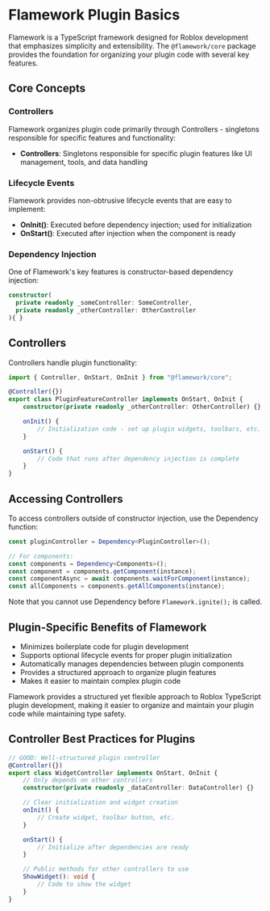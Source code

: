 # Flamework Plugin Basics

Flamework is a TypeScript framework designed for Roblox development that emphasizes simplicity and extensibility. The `@flamework/core` package provides the foundation for organizing your plugin code with several key features.

## Core Concepts

### Controllers

Flamework organizes plugin code primarily through Controllers - singletons responsible for specific features and functionality:

- **Controllers**: Singletons responsible for specific plugin features like UI management, tools, and data handling

### Lifecycle Events

Flamework provides non-obtrusive lifecycle events that are easy to implement:

- **OnInit()**: Executed before dependency injection; used for initialization
- **OnStart()**: Executed after injection when the component is ready

### Dependency Injection

One of Flamework's key features is constructor-based dependency injection:

```ts
constructor(
  private readonly _someController: SomeController,
  private readonly _otherController: OtherController
){ }
```

## Controllers

Controllers handle plugin functionality:

```ts
import { Controller, OnStart, OnInit } from "@flamework/core";

@Controller({})
export class PluginFeatureController implements OnStart, OnInit {
	constructor(private readonly _otherController: OtherController) {}

	onInit() {
		// Initialization code - set up plugin widgets, toolbars, etc.
	}

	onStart() {
		// Code that runs after dependency injection is complete
	}
}
```

## Accessing Controllers

To access controllers outside of constructor injection, use the Dependency function:

```ts
const pluginController = Dependency<PluginController>();

// For components:
const components = Dependency<Components>();
const component = components.getComponent(instance);
const componentAsync = await components.waitForComponent(instance);
const allComponents = components.getAllComponents(instance);
```

Note that you cannot use Dependency before `Flamework.ignite();` is called.

## Plugin-Specific Benefits of Flamework

- Minimizes boilerplate code for plugin development
- Supports optional lifecycle events for proper plugin initialization
- Automatically manages dependencies between plugin components
- Provides a structured approach to organize plugin features
- Makes it easier to maintain complex plugin code

Flamework provides a structured yet flexible approach to Roblox TypeScript plugin development, making it easier to organize and maintain your plugin code while maintaining type safety.

## Controller Best Practices for Plugins

```ts
// GOOD: Well-structured plugin controller
@Controller({})
export class WidgetController implements OnStart, OnInit {
	// Only depends on other controllers
	constructor(private readonly _dataController: DataController) {}

	// Clear initialization and widget creation
	onInit() {
		// Create widget, toolbar button, etc.
	}

	onStart() {
		// Initialize after dependencies are ready
	}

	// Public methods for other controllers to use
	ShowWidget(): void {
		// Code to show the widget
	}
}
```
